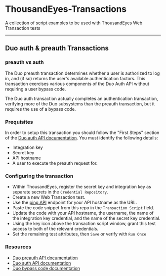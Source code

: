 # ThousandEyes-Transactions
A collection of script examples to be used with ThousandEyes Web Transaction tests

---
## Duo auth & preauth Transactions

### preauth vs auth
The Duo preauth transaction determines whether a user is authorized to log in,
and (if so) returns the user's available authentication factors.  This
transaction exercises various components of the Duo Auth API without requiring
a user bypass code.

The Duo auth transaction actually completes an authentication transaction,
verifying more of the Duo subsystems than the preauth transaction, but it
requires the use of a bypass code.

### Prequisites
In order to setup this transaction you should follow the "First Steps" section
of the [Duo auth API documentation](https://duo.com/docs/authapi#first-steps).
You must identify the following details:
* Integration key
* Secret key
* API hostname
* A user to execute the preauth request for.

### Configuring the transaction
* Within ThousandEyes, register the secret key and integration key as separate secrets in the `Credential Repository`.
* Create a new Web Transaction test.
* Use the [ping API](https://duo.com/docs/authapi#/ping) endpoint for your API hostname as the URL.
* Paste the code snippet from this repo in the `Transaction Script` field.
* Update the code with your API hostname, the username, the name of the integration key credential, and the name of the secret key credential.
* Using the key icon above the transaction script window, grant this test access to both of the relevant credentials.
* Set the remaining test attributes, then `Save` or verify with `Run Once`

### Resources
* [Duo preauth API documentation](https://duo.com/docs/authapi#/preauth)
* [Duo auth API documentation](https://duo.com/docs/authapi#/auth)
* [Duo bypass code documentation](https://duo.com/docs/administration-users#generating-a-bypass-code)